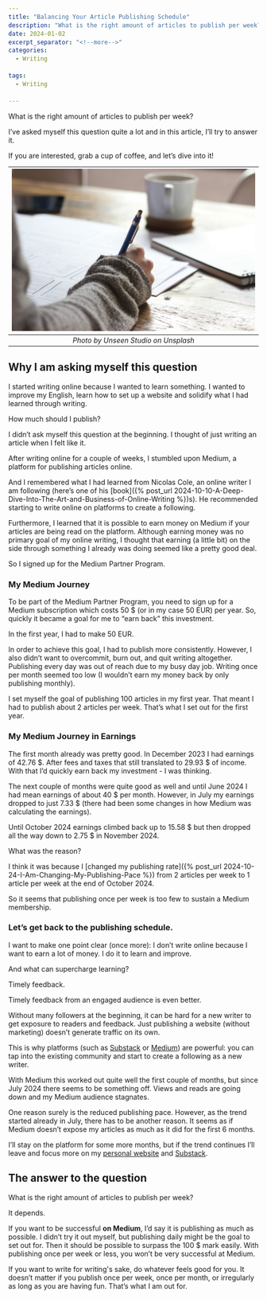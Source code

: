 ```yaml
---
title: "Balancing Your Article Publishing Schedule"
description: "What is the right amount of articles to publish per week? I’ve asked myself this question quite a lot and in this article, I’ll try to answer it."
date: 2024-01-02
excerpt_separator: "<!--more-->"
categories:
  - Writing

tags:
  - Writing

---
```


What is the right amount of articles to publish per week?

I’ve asked myself this question quite a lot and in this article, I’ll try to answer it.

If you are interested, grab a cup of coffee, and let’s dive into it!

| ![image](/assets/images/unseen-studio-writing-unsplash.jpg) |
|:--:|
| *Photo by Unseen Studio on Unsplash* |

## Why I am asking myself this question

I started writing online because I wanted to learn something. I wanted to improve my English, learn how to set up a website and solidify what I had learned through writing.

How much should I publish?

I didn’t ask myself this question at the beginning. I thought of just writing an article when I felt like it.

After writing online for a couple of weeks, I stumbled upon Medium, a platform for publishing articles online.

And I remembered what I had learned from Nicolas Cole, an online writer I am following (here’s one of his [book]({% post_url 2024-10-10-A-Deep-Dive-Into-The-Art-and-Business-of-Online-Writing %})s). He recommended starting to write online on platforms to create a following.

Furthermore, I learned that it is possible to earn money on Medium if your articles are being read on the platform. Although earning money was no primary goal of my online writing, I thought that earning (a little bit) on the side through something I already was doing seemed like a pretty good deal.

So I signed up for the Medium Partner Program.

### My Medium Journey

To be part of the Medium Partner Program, you need to sign up for a Medium subscription which costs 50 $ (or in my case 50 EUR) per year. So, quickly it became a goal for me to “earn back” this investment.

In the first year, I had to make 50 EUR.

In order to achieve this goal, I had to publish more consistently. However, I also didn’t want to overcommit, burn out, and quit writing altogether. Publishing every day was out of reach due to my busy day job. Writing once per month seemed too low (I wouldn’t earn my money back by only publishing monthly).

I set myself the goal of publishing 100 articles in my first year. That meant I had to publish about 2 articles per week. That’s what I set out for the first year.

### My Medium Journey in Earnings

The first month already was pretty good. In December 2023 I had earnings of 42.76 $. After fees and taxes that still translated to 29.93 $ of income. With that I’d quickly earn back my investment - I was thinking.

The next couple of months were quite good as well and until June 2024 I had mean earnings of about 40 $ per month. However, in July my earnings dropped to just 7.33 $ (there had been some changes in how Medium was calculating the earnings).

Until October 2024 earnings climbed back up to 15.58 $ but then dropped all the way down to 2.75 $ in November 2024.

What was the reason?

I think it was because I [changed my publishing rate]({% post_url 2024-10-24-I-Am-Changing-My-Publishing-Pace %}) from 2 articles per week to 1 article per week at the end of October 2024.

So it seems that publishing once per week is too few to sustain a Medium membership.

### Let’s get back to the publishing schedule.

I want to make one point clear (once more): I don’t write online because I want to earn a lot of money. I do it to learn and improve.

And what can supercharge learning?

Timely feedback.

Timely feedback from an engaged audience is even better.

Without many followers at the beginning, it can be hard for a new writer to get exposure to readers and feedback. Just publishing a website (without marketing) doesn’t generate traffic on its own.

This is why platforms (such as [Substack](https://matthiaskarner.substack.com/) or [Medium](https://matthiaskarner.medium.com/)) are powerful: you can tap into the existing community and start to create a following as a new writer.

With Medium this worked out quite well the first couple of months, but since July 2024 there seems to be something off. Views and reads are going down and my Medium audience stagnates.

One reason surely is the reduced publishing pace. However, as the trend started already in July, there has to be another reason. It seems as if Medium doesn’t expose my articles as much as it did for the first 6 months.

I’ll stay on the platform for some more months, but if the trend continues I’ll leave and focus more on my [personal website](https://matthiaskarner.com/) and [Substack](https://matthiaskarner.substack.com/).

## The answer to the question

What is the right amount of articles to publish per week?

It depends.

If you want to be successful **on Medium**, I’d say it is publishing as much as possible. I didn’t try it out myself, but publishing daily might be the goal to set out for. Then it should be possible to surpass the 100 $ mark easily. With publishing once per week or less, you won’t be very successful at Medium.

If you want to write for writing's sake, do whatever feels good for you. It doesn’t matter if you publish once per week, once per month, or irregularly as long as you are having fun. That’s what I am out for.